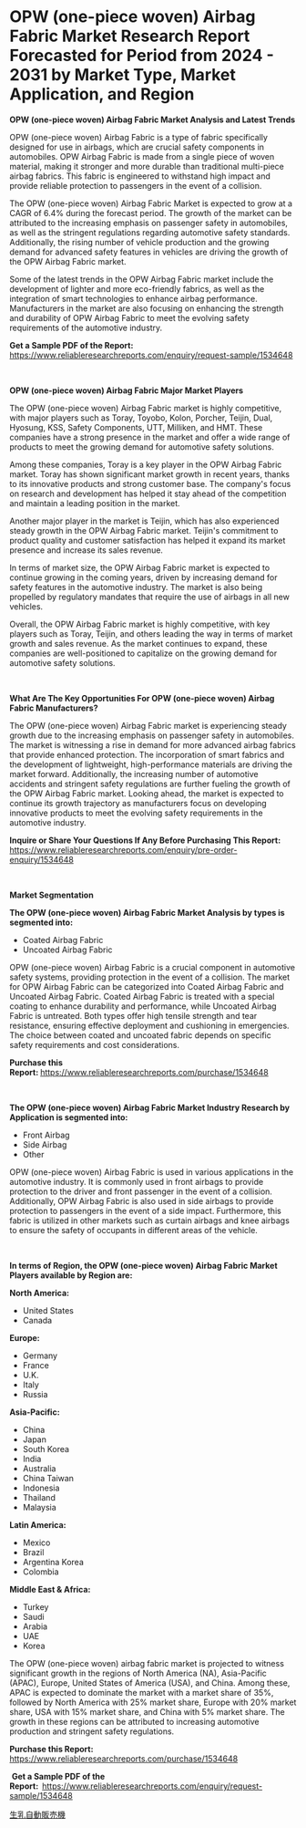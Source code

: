 <p><h1>OPW (one-piece woven) Airbag Fabric Market Research Report Forecasted for Period from 2024 -  2031 by Market Type, Market Application, and Region</h1></p><p><strong>OPW (one-piece woven) Airbag Fabric Market Analysis and Latest Trends</strong></p>
<p><p>OPW (one-piece woven) Airbag Fabric is a type of fabric specifically designed for use in airbags, which are crucial safety components in automobiles. OPW Airbag Fabric is made from a single piece of woven material, making it stronger and more durable than traditional multi-piece airbag fabrics. This fabric is engineered to withstand high impact and provide reliable protection to passengers in the event of a collision.</p><p>The OPW (one-piece woven) Airbag Fabric Market is expected to grow at a CAGR of 6.4% during the forecast period. The growth of the market can be attributed to the increasing emphasis on passenger safety in automobiles, as well as the stringent regulations regarding automotive safety standards. Additionally, the rising number of vehicle production and the growing demand for advanced safety features in vehicles are driving the growth of the OPW Airbag Fabric market.</p><p>Some of the latest trends in the OPW Airbag Fabric market include the development of lighter and more eco-friendly fabrics, as well as the integration of smart technologies to enhance airbag performance. Manufacturers in the market are also focusing on enhancing the strength and durability of OPW Airbag Fabric to meet the evolving safety requirements of the automotive industry.</p></p>
<p><strong>Get a Sample PDF of the Report:&nbsp;</strong> <a href="https://www.reliableresearchreports.com/enquiry/request-sample/1534648">https://www.reliableresearchreports.com/enquiry/request-sample/1534648</a></p>
<p>&nbsp;</p>
<p><strong>OPW (one-piece woven) Airbag Fabric Major Market Players</strong></p>
<p><p>The OPW (one-piece woven) Airbag Fabric market is highly competitive, with major players such as Toray, Toyobo, Kolon, Porcher, Teijin, Dual, Hyosung, KSS, Safety Components, UTT, Milliken, and HMT. These companies have a strong presence in the market and offer a wide range of products to meet the growing demand for automotive safety solutions.</p><p>Among these companies, Toray is a key player in the OPW Airbag Fabric market. Toray has shown significant market growth in recent years, thanks to its innovative products and strong customer base. The company's focus on research and development has helped it stay ahead of the competition and maintain a leading position in the market.</p><p>Another major player in the market is Teijin, which has also experienced steady growth in the OPW Airbag Fabric market. Teijin's commitment to product quality and customer satisfaction has helped it expand its market presence and increase its sales revenue.</p><p>In terms of market size, the OPW Airbag Fabric market is expected to continue growing in the coming years, driven by increasing demand for safety features in the automotive industry. The market is also being propelled by regulatory mandates that require the use of airbags in all new vehicles.</p><p>Overall, the OPW Airbag Fabric market is highly competitive, with key players such as Toray, Teijin, and others leading the way in terms of market growth and sales revenue. As the market continues to expand, these companies are well-positioned to capitalize on the growing demand for automotive safety solutions.</p></p>
<p>&nbsp;</p>
<p><strong>What Are The Key Opportunities For OPW (one-piece woven) Airbag Fabric Manufacturers?</strong></p>
<p><p>The OPW (one-piece woven) Airbag Fabric market is experiencing steady growth due to the increasing emphasis on passenger safety in automobiles. The market is witnessing a rise in demand for more advanced airbag fabrics that provide enhanced protection. The incorporation of smart fabrics and the development of lightweight, high-performance materials are driving the market forward. Additionally, the increasing number of automotive accidents and stringent safety regulations are further fueling the growth of the OPW Airbag Fabric market. Looking ahead, the market is expected to continue its growth trajectory as manufacturers focus on developing innovative products to meet the evolving safety requirements in the automotive industry.</p></p>
<p><strong>Inquire or Share Your Questions If Any Before Purchasing This Report:</strong> <a href="https://www.reliableresearchreports.com/enquiry/pre-order-enquiry/1534648">https://www.reliableresearchreports.com/enquiry/pre-order-enquiry/1534648</a></p>
<p>&nbsp;</p>
<p><strong>Market Segmentation</strong></p>
<p><strong>The OPW (one-piece woven) Airbag Fabric Market Analysis by types is segmented into:</strong></p>
<p><ul><li>Coated Airbag Fabric</li><li>Uncoated Airbag Fabric</li></ul></p>
<p><p>OPW (one-piece woven) Airbag Fabric is a crucial component in automotive safety systems, providing protection in the event of a collision. The market for OPW Airbag Fabric can be categorized into Coated Airbag Fabric and Uncoated Airbag Fabric. Coated Airbag Fabric is treated with a special coating to enhance durability and performance, while Uncoated Airbag Fabric is untreated. Both types offer high tensile strength and tear resistance, ensuring effective deployment and cushioning in emergencies. The choice between coated and uncoated fabric depends on specific safety requirements and cost considerations.</p></p>
<p><strong>Purchase this Report:&nbsp;</strong><a href="https://www.reliableresearchreports.com/purchase/1534648">https://www.reliableresearchreports.com/purchase/1534648</a></p>
<p>&nbsp;</p>
<p><strong>The OPW (one-piece woven) Airbag Fabric Market Industry Research by Application is segmented into:</strong></p>
<p><ul><li>Front Airbag</li><li>Side Airbag</li><li>Other</li></ul></p>
<p><p>OPW (one-piece woven) Airbag Fabric is used in various applications in the automotive industry. It is commonly used in front airbags to provide protection to the driver and front passenger in the event of a collision. Additionally, OPW Airbag Fabric is also used in side airbags to provide protection to passengers in the event of a side impact. Furthermore, this fabric is utilized in other markets such as curtain airbags and knee airbags to ensure the safety of occupants in different areas of the vehicle.</p></p>
<p>&nbsp;</p>
<p><strong>In terms of Region, the OPW (one-piece woven) Airbag Fabric Market Players available by Region are:</strong></p>
<p>
    <p> <strong> North America: </strong>
        <ul>
            <li>United States</li>
            <li>Canada</li>
        </ul>
        </p> 
    <p> <strong> Europe: </strong>
        <ul>
            <li>Germany</li>
            <li>France</li>
            <li>U.K.</li>
            <li>Italy</li>
            <li>Russia</li>
        </ul>
        </p> 
    <p> <strong> Asia-Pacific: </strong>
        <ul>
            <li>China</li>
            <li>Japan</li>
            <li>South Korea</li>
            <li>India</li>
            <li>Australia</li>
            <li>China Taiwan</li>
            <li>Indonesia</li>
            <li>Thailand</li>
            <li>Malaysia</li>
        </ul>
        </p> 
    <p> <strong> Latin America: </strong>
        <ul>
            <li>Mexico</li>
            <li>Brazil</li>
            <li>Argentina Korea</li>
            <li>Colombia</li>
        </ul>
        </p> 
    <p> <strong> Middle East & Africa: </strong>
        <ul>
            <li>Turkey</li>
            <li>Saudi</li>
            <li>Arabia</li>
            <li>UAE</li>
            <li>Korea</li>
        </ul>
    </p>
    </p>
<p><p>The OPW (one-piece woven) airbag fabric market is projected to witness significant growth in the regions of North America (NA), Asia-Pacific (APAC), Europe, United States of America (USA), and China. Among these, APAC is expected to dominate the market with a market share of 35%, followed by North America with 25% market share, Europe with 20% market share, USA with 15% market share, and China with 5% market share. The growth in these regions can be attributed to increasing automotive production and stringent safety regulations.</p></p>
<p><strong>Purchase this Report: </strong><a href="https://www.reliableresearchreports.com/purchase/1534648">https://www.reliableresearchreports.com/purchase/1534648</a></p>
<p>&nbsp;<strong>Get a Sample PDF of the Report:&nbsp;&nbsp;</strong><a href="https://www.reliableresearchreports.com/enquiry/request-sample/1534648">https://www.reliableresearchreports.com/enquiry/request-sample/1534648</a></p>
<p><strong></strong></p>
<p><p><a href="https://github.com/oqoeusbvpadwjs08/Market-Research-Report-List-1/blob/main/3969591462.md">生乳自動販売機</a></p></p>